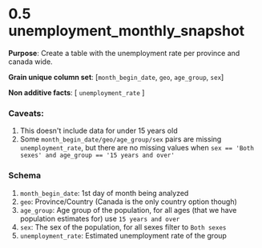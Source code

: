 # 0.5 unemployment_monthly_snapshot

**Purpose**: Create a table with the unemployment rate per province and canada wide.

**Grain unique column set**: [`month_begin_date`, `geo`, `age_group`, `sex`]

**Non additive facts**: [ `unemployment_rate` ]

### Caveats:
1. This doesn't include data for under 15 years old
2. Some `month_begin_date/geo/age_group/sex` pairs are missing `unemployment_rate`, but there are no missing values when `sex == 'Both sexes' and age_group == '15 years and over'`

### Schema
1. `month_begin_date`: 1st day of month being analyzed
2. `geo`: Province/Country (Canada is the only country option though)
3. `age_group`: Age group of the population, for all ages (that we have population estimates for) use `15 years and over`
4. `sex`: The sex of the population, for all sexes filter to `Both sexes`
4. `unemployment_rate`: Estimated unemployment rate of the group